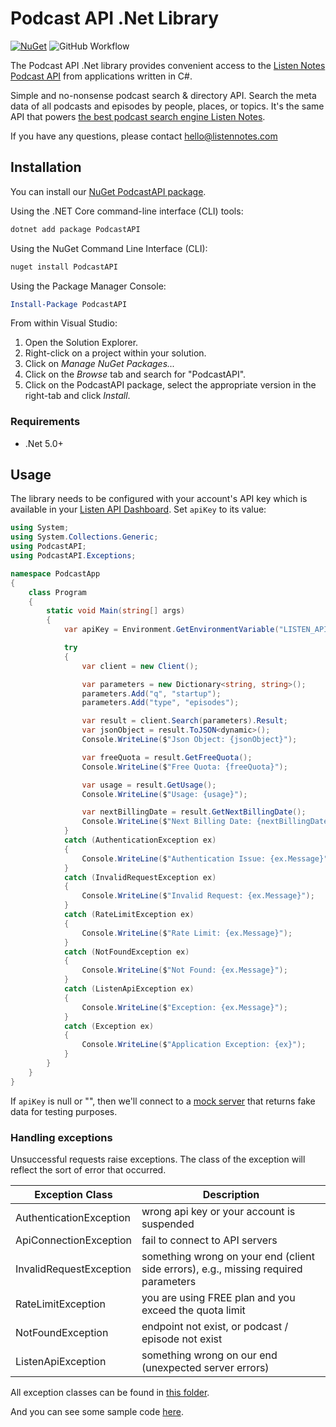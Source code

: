 # Podcast API .Net Library

[![NuGet](https://img.shields.io/nuget/v/PodcastAPI.svg)](https://www.nuget.org/packages/PodcastAPI/) ![GitHub Workflow](https://github.com/ListenNotes/podcast-api-dotnet/actions/workflows/dotnet.yml/badge.svg) 

The Podcast API .Net library provides convenient access to the [Listen Notes Podcast API](https://www.listennotes.com/api/) from
applications written in C#.

Simple and no-nonsense podcast search & directory API. Search the meta data of all podcasts and episodes by people, places, or topics. It's the same API that powers [the best podcast search engine Listen Notes](https://www.listennotes.com/).

If you have any questions, please contact [hello@listennotes.com](hello@listennotes.com?subject=Questions+about+the+dotnet+SDK+of+Listen+API)

## Installation

You can install our [NuGet PodcastAPI package](https://www.nuget.org/packages/PodcastAPI/).

Using the .NET Core command-line interface (CLI) tools:

```sh
dotnet add package PodcastAPI
```

Using the NuGet Command Line Interface (CLI):

```sh
nuget install PodcastAPI
```

Using the Package Manager Console:

```powershell
Install-Package PodcastAPI
```

From within Visual Studio:

1. Open the Solution Explorer.
2. Right-click on a project within your solution.
3. Click on *Manage NuGet Packages...*
4. Click on the *Browse* tab and search for "PodcastAPI".
5. Click on the PodcastAPI package, select the appropriate version in the
   right-tab and click *Install*.


### Requirements

- .Net 5.0+

## Usage

The library needs to be configured with your account's API key which is
available in your [Listen API Dashboard](https://www.listennotes.com/api/dashboard/#apps). Set `apiKey` to its
value:

```c#
using System;
using System.Collections.Generic;
using PodcastAPI;
using PodcastAPI.Exceptions;

namespace PodcastApp
{
    class Program
    {
        static void Main(string[] args)
        {
            var apiKey = Environment.GetEnvironmentVariable("LISTEN_API_KEY");

            try
            {
                var client = new Client();

                var parameters = new Dictionary<string, string>();
                parameters.Add("q", "startup");
                parameters.Add("type", "episodes");

                var result = client.Search(parameters).Result;
                var jsonObject = result.ToJSON<dynamic>();
                Console.WriteLine($"Json Object: {jsonObject}");

                var freeQuota = result.GetFreeQuota();
                Console.WriteLine($"Free Quota: {freeQuota}");

                var usage = result.GetUsage();
                Console.WriteLine($"Usage: {usage}");

                var nextBillingDate = result.GetNextBillingDate();
                Console.WriteLine($"Next Billing Date: {nextBillingDate}");
            }
            catch (AuthenticationException ex)
            {
                Console.WriteLine($"Authentication Issue: {ex.Message}");
            }
            catch (InvalidRequestException ex)
            {
                Console.WriteLine($"Invalid Request: {ex.Message}");
            }
            catch (RateLimitException ex)
            {
                Console.WriteLine($"Rate Limit: {ex.Message}");
            }
            catch (NotFoundException ex)
            {
                Console.WriteLine($"Not Found: {ex.Message}");
            }
            catch (ListenApiException ex)
            {
                Console.WriteLine($"Exception: {ex.Message}");
            }
            catch (Exception ex)
            {
                Console.WriteLine($"Application Exception: {ex}");
            }
        }
    }
}
```

If `apiKey` is null or "", then we'll connect to a [mock server](https://www.listennotes.com/api/tutorials/#faq0) that returns fake data for testing purposes.


### Handling exceptions

Unsuccessful requests raise exceptions. The class of the exception will reflect
the sort of error that occurred.

| Exception Class  | Description |
| ------------- | ------------- |
|  AuthenticationException | wrong api key or your account is suspended  |
| ApiConnectionException  | fail to connect to API servers  |
| InvalidRequestException  | something wrong on your end (client side errors), e.g., missing required parameters  |
| RateLimitException  | you are using FREE plan and you exceed the quota limit  |
| NotFoundException  | endpoint not exist, or podcast / episode not exist  |
| ListenApiException  | something wrong on our end (unexpected server errors)  |

All exception classes can be found in [this folder](https://github.com/ListenNotes/podcast-api-dotnet/tree/main/src/PodcastAPI/Exceptions).

And you can see some sample code [here](https://github.com/ListenNotes/podcast-api-dotnet/blob/main/src/SampleApp/Sample.cs).


